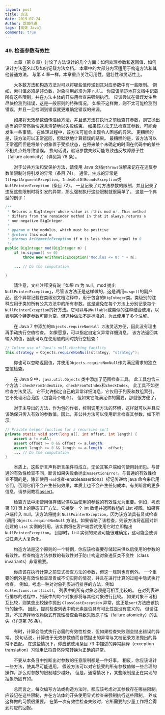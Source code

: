 ```yaml
---
layout: post
title: 方法
date: 2019-07-24
Author: 邶城花语
tags: [高效 Java]
comments: true
---
```


### 49. 检查参数有效性

　　本章（第 8 章）讨论了方法设计的几个方面：如何处理参数和返回值，如何设计方法签名以及如何记载方法文档。 本章中的大部分内容适用于构造方法和其他普通方法。 与第 4 章一样，本章重点关注可用性，健壮性和灵活性上。

　　大多数方法和构造方法对可以将哪些值传递到其对应参数中有一些限制。 例如，索引值必须是非负数，对象引用必须为非 `null`。 你应该清楚地在文档中记载所有这些限制，并在方法主体的开头用检查来强制执行。 应该尝试在错误发生后尽快检测到错误，这是一般原则的特殊情况。 如果不这样做，则不太可能检测到错误，并且一旦检测到错误就更难确定错误的来源。

　　如果将无效参数值传递给方法，并且该方法在执行之前检查其参数，则它抛出适当的异常然后快速且清楚地以失败结束。 如果该方法无法检查其参数，可能会发生一些事情。 在处理过程中，该方法可能会出现令人困惑的异常。 更糟糕的是，该方法可以正常返回，但默默地计算错误的结果。 最糟糕的是，该方法可以正常返回但是将某个对象置于受损状态，在将来某个未确定的时间在代码中的某些不相关点处导致错误。 换句话说，验证参数失败可能导致违反故障原子性（failure atomicity）（详见第 76 条）。

　　对于公共方法和受保护方法，请使用 Java 文档`@throws`注解来记在在违反参数值限制时将引发的异常（条目 74）。 通常，生成的异常是`IllegalArgumentException`，`IndexOutOfBoundsException`或`NullPointerException`（条目 72）。 一旦记录了对方法参数的限制，并且记录了违反这些限制时将引发的异常，那么强制执行这些限制就很简单了。 这是一个典型的例子：

```java
/**
 * Returns a BigInteger whose value is (this mod m). This method
 * differs from the remainder method in that it always returns a
 * non-negative BigInteger.
 *
 * @param m the modulus, which must be positive
 * @return this mod m
 * @throws ArithmeticException if m is less than or equal to 0
 */
public BigInteger mod(BigInteger m) {
    if (m.signum() <= 0)
        throw new ArithmeticException("Modulus <= 0: " + m);
    
    ... // Do the computation

}
```

　　请注意，文档注释没有说「如果 m 为 null，mod 抛出 `NullPointerException`」，尽管该方法正是这样做的，这是调用`m.sgn()`的副产品。这个异常记载在类级别文档注释中，用于包含的`BigInteger`类。类级别的注释应用于类的所有公共方法中的所有参数。这是避免在每个方法上分别记录每个`NullPointerException`的好方法。它可以与`@Nullable`或类似的注释结合使用，以表明某个特定参数可能为空，但这种做法不是标准的，为此使用了多个注解。

　　在 Java 7 中添加的`Objects.requireNonNull 方`法灵活方便，因此没有理由再手动执行空值检查。 如果愿意，可以指定自定义异常详细消息。 该方法返回其输入的值，因此可以在使用值的同时执行空检查：

```java
// Inline use of Java's null-checking facility
this.strategy = Objects.requireNonNull(strategy, "strategy");
```

　　你也可以忽略返回值，并使用`Objects.requireNonNull`作为满足需求的独立空值检查。

　　在 Java 9 中，`java.util.Objects` 类中添加了范围检查工具。 此工具包含三个方法：`checkFromIndexSize`，`checkFromToIndex`和`checkIndex`。 此工具不如空检查方法灵活。 它不允许指定自己的异常详细消息，它仅用于列表和数组索引。 它不处理闭合范围（包含两个端点）。 但如果它能满足你的需要，那就很方便了。

　　对于未导出的方法，作为包的作者，控制调用方法的环境，这样就可以并且应该确保只传入有效的参数值。因此，非公共方法可以使用断言检查其参数，如下所示:

```java
// Private helper function for a recursive sort
private static void sort(long a[], int offset, int length) {
    assert a != null;
    assert offset >= 0 && offset <= a.length;
    assert length >= 0 && length <= a.length - offset;
    ... // Do the computation
}
```

　　本质上，这些断言声称断言条件将成立，无论其客户端如何使用封闭包。与普通的有效性检查不同，断言如果失败会抛出`AssertionError`。与普通的有效性检查不同的是，除非使用`-ea`(或者-enableassertions）标记传递给 java 命令来启用它们，否则它们不会产生任何效果，本质上也不会产生任何成本。有关断言的更多信息，请参阅教程[assert](https://docs.oracle.com/javase/8/docs/technotes/guides/language/assert.html)。

　　检查方法中未使用但存储以供以后使用的参数的有效性尤为重要。例如，考虑第 101 页上的静态工厂方法，它接受一个 int 数组并返回数组的 List 视图。如果客户端传入 null，该方法将抛出 `NullPointerException`，因为该方法具有显式检查 (调用 `Objects.requireNonNull` 方法)。如果省略了该检查，则该方法将返回对新创建的 `List` 实例的引用，该实例将在客户端尝试使用它时立即抛出 `NullPointerException`。 到那时，List 实例的来源可能很难确定，这可能会使调试任务大大复杂化。

　　构造方法是这个原则的一个特例，你应该检查要存储起来供以后使用的参数的有效性。检查构造方法参数的有效性对于防止构造对象违反类不变性（class invariants）非常重要。

　　你应该在执行计算之前显式检查方法的参数，但这一规则也有例外。 一个重要的例外是有效性检查昂贵或不切实际的情况，并且在进行计算的过程中隐式执行检查。 例如，考虑一种对对象列表进行排序的方法，例如`Collections.sort(List)`。 列表中的所有对象必须是可相互比较的。 在对列表进行排序的过程中，列表中的每个对象都将与其他对象进行比较。 如果对象不可相互比较，则某些比较操作抛出 `ClassCastException` 异常，这正是`sort`方法应该执行的操作。 因此，提前检查列表中的元素是否具有可比性是没有意义的。 但请注意，不加选择地依赖隐式有效性检查会导致失败原子性（failure atomicity）的丢失（详见第 76 条）。

　　有时，计算会隐式执行必需的有效性检查，但如果检查失败则会抛出错误的异常。 换句话说，计算由于无效参数值而自然抛出的异常与文档记录方法抛出的异常不匹配。 在这些情况下，你应该使用条目 73 中描述的异常翻译（exception translation）习惯用法将自然异常转换为正确的异常。

　　不要从本条目中推断出对参数的任意限制都是一件好事。 相反，你应该设计一些方法，使其尽可能通用。 假设方法可以对它接受的所有参数值做一些合理的操作，那么对参数的限制越少越好。 但是，通常情况下，某些限制是正在实现的抽象所固有的。

　　总而言之，每次编写方法或构造方法时，都应该考虑对其参数存在哪些限制。 应该记在这些限制，并在方法体的开头使用显式检查来强制执行这些限制。 养成这样做的习惯很重要。 在第一次有效性检查失败时，它所需要的少量工作将会得到对应的回报。

